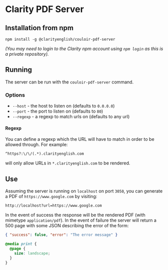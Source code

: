 # Clarity PDF Server

## Installation from npm

`npm install -g @clarityenglish/couloir-pdf-server`

_(You may need to login to the Clarity npm account using `npm login` as this is a private repository)._

## Running

The server can be run with the `couloir-pdf-server` command.

### Options

- `--host` - the host to listen on (defaults to `0.0.0.0`)
- `--port` - the port to listen on (defaults to `80`)
- `--regexp` - a regexp to match urls on (defaults to any url)

#### Regexp

You can define a regexp which the URL will have to match in order to be allowed through.  For example:

```regexp
^https?:\/\/(.*).clarityenglish.com
```

will only allow URLs in `*.clarityenglish.com` to be rendered.

## Use

Assuming the server is running on `localhost` on port `3050`, you can generate a PDF of
`https://www.google.com` by visiting:

`http://localhost?url=https://www.google.com`

In the event of success the response will be the rendered PDF (with mimetype `application/pdf`).  In the event of failure the server will return a 500 page with some JSON describing the error of the form:

```json
{ "success": false, "error": "The error message" }
```

```css
@media print {
  @page {
    size: landscape;
  }
}
```
